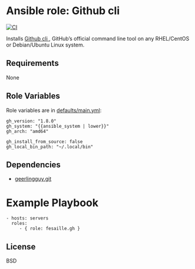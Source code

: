 # Ansible role: Github cli

[![CI](https://github.com/f-ansible/ar-role-gh/workflows/CI/badge.svg?event=push)](https://github.com/f-ansible/ar-role-gh/actions?query=workflow%3ACI)

Installs [ Github cli ](https://github.com/cli/cli),  GitHub’s official command line tool on any RHEL/CentOS or Debian/Ubuntu Linux system.

## Requirements

None

## Role Variables

Role variables are in [defaults/main.yml](defaults/main.yml):

```
gh_version: "1.8.0"
gh_system: "{{ansible_system | lower}}"
gh_arch: "amd64"

gh_install_from_source: false
gh_local_bin_path: "~/.local/bin"

```

## Dependencies

- [geerlingguy.git](https://galaxy.ansible.com/geerlingguy/git)

# Example Playbook

    - hosts: servers
      roles:
         - { role: fesaille.gh }

License
-------

BSD
